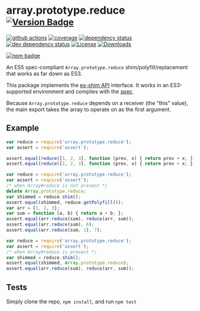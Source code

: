 # array.prototype.reduce <sup>[![Version Badge][npm-version-svg]][package-url]</sup>

[![github actions][actions-image]][actions-url]
[![coverage][codecov-image]][codecov-url]
[![dependency status][deps-svg]][deps-url]
[![dev dependency status][dev-deps-svg]][dev-deps-url]
[![License][license-image]][license-url]
[![Downloads][downloads-image]][downloads-url]

[![npm badge][npm-badge-png]][package-url]

An ES5 spec-compliant `Array.prototype.reduce` shim/polyfill/replacement that works as far down as ES3.

This package implements the [es-shim API](https://github.com/es-shims/api) interface. It works in an ES3-supported environment and complies with the [spec](https://www.ecma-international.org/ecma-262/5.1/).

Because `Array.prototype.reduce` depends on a receiver (the “this” value), the main export takes the array to operate on as the first argument.

## Example

```js
var reduce = require('array.prototype.reduce');
var assert = require('assert');

assert.equal(reduce([1, 2, 3], function (prev, x) { return prev + x; }), 6);
assert.equal(reduce([1, 2, 3], function (prev, x) { return prev + x; }, 1), 7);
```

```js
var reduce = require('array.prototype.reduce');
var assert = require('assert');
/* when Array#reduce is not present */
delete Array.prototype.reduce;
var shimmed = reduce.shim();
assert.equal(shimmed, reduce.getPolyfill());
var arr = [1, 2, 3];
var sum = function (a, b) { return a + b; };
assert.equal(arr.reduce(sum), reduce(arr, sum));
assert.equal(arr.reduce(sum), 6);
assert.equal(arr.reduce(sum, 1), 7);
```

```js
var reduce = require('array.prototype.reduce');
var assert = require('assert');
/* when Array#reduce is present */
var shimmed = reduce.shim();
assert.equal(shimmed, Array.prototype.reduce);
assert.equal(arr.reduce(sum), reduce(arr, sum));
```

## Tests

Simply clone the repo, `npm install`, and run `npm test`

[package-url]: https://npmjs.org/package/array.prototype.reduce
[npm-version-svg]: https://versionbadg.es/es-shims/Array.prototype.reduce.svg
[deps-svg]: https://david-dm.org/es-shims/Array.prototype.reduce.svg
[deps-url]: https://david-dm.org/es-shims/Array.prototype.reduce
[dev-deps-svg]: https://david-dm.org/es-shims/Array.prototype.reduce/dev-status.svg
[dev-deps-url]: https://david-dm.org/es-shims/Array.prototype.reduce#info=devDependencies
[npm-badge-png]: https://nodei.co/npm/array.prototype.reduce.png?downloads=true&stars=true
[license-image]: https://img.shields.io/npm/l/array.prototype.reduce.svg
[license-url]: LICENSE
[downloads-image]: https://img.shields.io/npm/dm/array.prototype.reduce.svg
[downloads-url]: https://npm-stat.com/charts.html?package=array.prototype.reduce
[codecov-image]: https://codecov.io/gh/es-shims/Array.prototype.reduce/branch/main/graphs/badge.svg
[codecov-url]: https://app.codecov.io/gh/es-shims/Array.prototype.reduce/
[actions-image]: https://img.shields.io/endpoint?url=https://github-actions-badge-u3jn4tfpocch.runkit.sh/es-shims/Array.prototype.reduce
[actions-url]: https://github.com/es-shims/Array.prototype.reduce/actions
